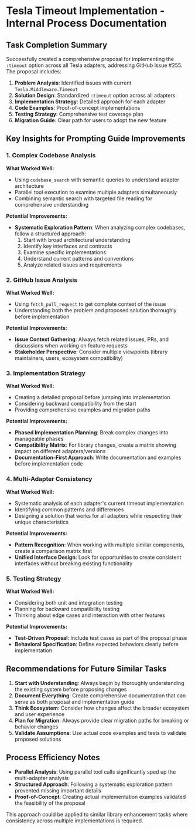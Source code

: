 # Tesla Timeout Implementation - Internal Process Documentation

## Task Completion Summary

Successfully created a comprehensive proposal for implementing the `:timeout` option across all Tesla adapters, addressing GitHub Issue #255. The proposal includes:

1. **Problem Analysis**: Identified issues with current `Tesla.Middleware.Timeout`
2. **Solution Design**: Standardized `:timeout` option across all adapters
3. **Implementation Strategy**: Detailed approach for each adapter
4. **Code Examples**: Proof-of-concept implementations
5. **Testing Strategy**: Comprehensive test coverage plan
6. **Migration Guide**: Clear path for users to adopt the new feature

## Key Insights for Prompting Guide Improvements

### 1. Complex Codebase Analysis

**What Worked Well:**
- Using `codebase_search` with semantic queries to understand adapter architecture
- Parallel tool execution to examine multiple adapters simultaneously
- Combining semantic search with targeted file reading for comprehensive understanding

**Potential Improvements:**
- **Systematic Exploration Pattern**: When analyzing complex codebases, follow a structured approach:
  1. Start with broad architectural understanding
  2. Identify key interfaces and contracts
  3. Examine specific implementations
  4. Understand current patterns and conventions
  5. Analyze related issues and requirements

### 2. GitHub Issue Analysis

**What Worked Well:**
- Using `fetch_pull_request` to get complete context of the issue
- Understanding both the problem and proposed solution thoroughly before implementation

**Potential Improvements:**
- **Issue Context Gathering**: Always fetch related issues, PRs, and discussions when working on feature requests
- **Stakeholder Perspective**: Consider multiple viewpoints (library maintainers, users, ecosystem compatibility)

### 3. Implementation Strategy

**What Worked Well:**
- Creating a detailed proposal before jumping into implementation
- Considering backward compatibility from the start
- Providing comprehensive examples and migration paths

**Potential Improvements:**
- **Phased Implementation Planning**: Break complex changes into manageable phases
- **Compatibility Matrix**: For library changes, create a matrix showing impact on different adapters/versions
- **Documentation-First Approach**: Write documentation and examples before implementation code

### 4. Multi-Adapter Consistency

**What Worked Well:**
- Systematic analysis of each adapter's current timeout implementation
- Identifying common patterns and differences
- Designing a solution that works for all adapters while respecting their unique characteristics

**Potential Improvements:**
- **Pattern Recognition**: When working with multiple similar components, create a comparison matrix first
- **Unified Interface Design**: Look for opportunities to create consistent interfaces without breaking existing functionality

### 5. Testing Strategy

**What Worked Well:**
- Considering both unit and integration testing
- Planning for backward compatibility testing
- Thinking about edge cases and interaction with other features

**Potential Improvements:**
- **Test-Driven Proposal**: Include test cases as part of the proposal phase
- **Behavioral Specification**: Define expected behaviors clearly before implementation

## Recommendations for Future Similar Tasks

1. **Start with Understanding**: Always begin by thoroughly understanding the existing system before proposing changes
2. **Document Everything**: Create comprehensive documentation that can serve as both proposal and implementation guide
3. **Think Ecosystem**: Consider how changes affect the broader ecosystem and user experience
4. **Plan for Migration**: Always provide clear migration paths for breaking or behavior changes
5. **Validate Assumptions**: Use actual code examples and tests to validate proposed solutions

## Process Efficiency Notes

- **Parallel Analysis**: Using parallel tool calls significantly sped up the multi-adapter analysis
- **Structured Approach**: Following a systematic exploration pattern prevented missing important details
- **Proof-of-Concept**: Creating actual implementation examples validated the feasibility of the proposal

This approach could be applied to similar library enhancement tasks where consistency across multiple implementations is required.